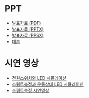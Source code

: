 # PPT
* [발표자료 (PDF)]()
* [발표자료 (PPTX)]()
* [발표자료 (PPSX)]()
* [대본]()

# 시연 영상
* [전원스위치와 LED 시뮬레이션](https://youtu.be/p0WgclJNXeo)
* [스쿼트측정과 운동상태 LED 시뮬레이션](https://youtu.be/8TwuZ1K5hpM)
* [스쿼트측정 시연영상](https://youtu.be/go7v1OSEq4g)

> 